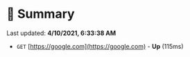 # 📖 Summary
Last updated: **4/10/2021, 6:33:38 AM**

- `GET` [https://google.com](https://google.com) - **Up** (115ms)
